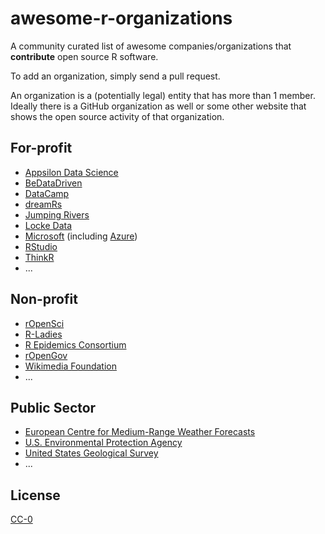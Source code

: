 # awesome-r-organizations
A community curated list of awesome companies/organizations that **contribute** open source R software. 

To add an organization, simply send a pull request. 

An organization is a (potentially legal) entity that has more than 1 member. Ideally there is a GitHub organization as well or some other website that shows the open source activity of that organization.

## For-profit

* [Appsilon Data Science](https://github.com/Appsilon)
* [BeDataDriven](https://github.com/bedatadriven)
* [DataCamp](https://github.com/datacamp)
* [dreamRs](https://github.com/dreamRs)
* [Jumping Rivers](https://github.com/jumpingrivers)
* [Locke Data](https://github.com/lockedata)
* [Microsoft](https://github.com/Microsoft) (including [Azure](https://github.com/Azure))
* [RStudio](https://github.com/rstudio)
* [ThinkR](https://github.com/ThinkRstat)
* ...

## Non-profit

* [rOpenSci](https://github.com/ropensci)
* [R-Ladies](https://github.com/rladies)
* [R Epidemics Consortium](https://github.com/reconhub)
* [rOpenGov](https://github.com/rOpenGov)
* [Wikimedia Foundation](https://github.com/wikimedia)
* ...

## Public Sector

* [European Centre for Medium-Range Weather Forecasts](https://github.com/ecmwf)
* [U.S. Environmental Protection Agency](https://github.com/USEPA)
* [United States Geological Survey](https://github.com/USGS-R)
* ...

## License

[CC-0](https://creativecommons.org/publicdomain/zero/1.0/)
